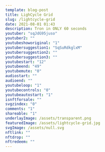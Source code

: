 ```yaml
---
template: blog-post
title: LighCycle Grid
slug: /lightcycle-grid
date: 2021-08-01 01:43
description: Tron in ONLY 60 seconds
youtuber: "sqJdG95juso"
youtuber2: ""
youtubeshoworiginal: "1"
youtubersuggestion1: "SqSuRdkglxM"
youtubersuggestion2: ""
youtubersuggestion3: ""
youtubestart: "12"
youtubeend: "49"
youtubemute: "0"
audiostart: ""
audioend: ""
youtubeloop: "1"
youtubecontrols: "0"
youtubeautostart: "1"
isnftforsale: ""
svgzindex: "0"
comments: "1"
shareable: "1"
underlayImage: /assets/transparent.png
featuredImage: /assets/lightcycle-grid.jpg
svgImage: /assets/null.svg
nftlink: ""
nftdrop: ""
nftredeem: ""
---
```

<div style="position:relative; top:0; z-index:0; border:0px solid blue; height:100vh; width:100vw; overflow:hidden; display:flex; display:grid; place-content:center; ">
<!-- https://youtu.be/sqJdG95juso -->

<!-- <div style="display:flex; justify-content:center; color:#ccc; position:relative; bottom:-20vh;"><a href="/minutes/" title="go back"><button class="back button" style="display:flex; justify-content:center;">Coming Soon</button></a></div>
      </div> -->

      









<!-- XjuLZwlDxh8 -->
</div>